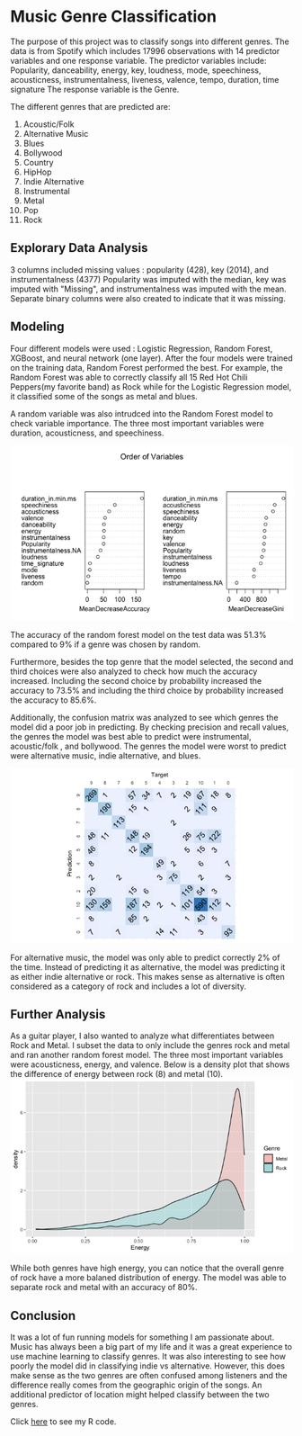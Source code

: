 # Music Genre Classification

The purpose of this project was to classify songs into different genres. The data is from Spotify which includes 17996 observations with 14 predictor variables and one response variable.
The predictor variables include: Popularity, danceability, energy, key, loudness, mode, speechiness, acousticness, instrumentalness, liveness, valence, tempo, duration, time signature
The response variable is the Genre.

The different genres that are predicted are:
  1. Acoustic/Folk
  2. Alternative Music
  3. Blues
  4. Bollywood
  5. Country
  6. HipHop
  7. Indie Alternative
  8. Instrumental
  9. Metal
  10. Pop
  11. Rock

## Explorary Data Analysis
3 columns included missing values : popularity (428), key (2014), and instrumentalness (4377)
Popularity was imputed with the median, key was imputed with "Missing", and instrumentalness was imputed with the mean. 
Separate binary columns were also created to indicate that it was missing.

## Modeling
Four different models were used : Logistic Regression, Random Forest, XGBoost, and neural network (one layer).
After the four models were trained on the training data, Random Forest performed the best.
For example, the Random Forest was able to correctly classify all 15 Red Hot Chili Peppers(my favorite band) as Rock while for the Logistic Regression model, it classified some of the songs as metal and blues.

A random variable was also intrudced into the Random Forest model to check variable importance. 
The three most important variables were duration, acousticness, and speechiness.

![Variable Importance](/variableimportance.png)

The accuracy of the random forest model on the test data was 51.3% compared to 9% if a genre was chosen by random. 

Furthermore, besides the top genre that the model selected, the second and third choices were also analyzed to check how much the accuracy increased. 
Including the second choice by probability increased the accuracy to 73.5% and including the third choice by probability increased the accuracy to 85.6%.

Additionally, the confusion matrix was analyzed to see which genres the model did a poor job in predicting. 
By checking precision and recall values, the genres the model was best able to predict were instrumental, acoustic/folk , and bollywood.
The genres the model were worst to predict were alternative music, indie alternative, and blues. 

![Confusion Matrix](/confusionmatrix.png)

For alternative music, the model was only able to predict correctly 2% of the time. Instead of predicting it as alternative, the model was predicting it as either indie alternative or rock. 
This makes sense as alternative is often considered as a category of rock and includes a lot of diversity. 

## Further Analysis
As a guitar player, I also wanted to analyze what differentiates between Rock and Metal. 
I subset the data to only include the genres rock and metal and ran another random forest model. 
The three most important variables were acousticness, energy, and valence. 
Below is a density plot that shows the difference of energy between rock (8) and metal (10).
![Density Plot](/energy.png)

While both genres have high energy, you can notice that the overall genre of rock have a more balaned distribution of energy.
The model was able to separate rock and metal with an accuracy of 80%. 

## Conclusion
It was a lot of fun running models for something I am passionate about. 
Music has always been a big part of my life and it was a great experience to use machine learning to classify genres. 
It was also interesting to see how poorly the model did in classifying indie vs alternative. 
However, this does make sense as the two genres are often confused among listeners and the difference really comes from the geographic origin of the songs.
An additional predictor of location might helped classify between the two genres. 

Click [here](https://github.com/coustic93/Music-Genre-Classification) to see my R code. 
